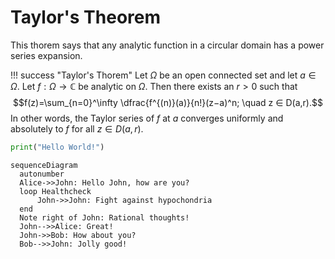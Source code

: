 # Taylor's Theorem

This thorem says that any analytic function in a circular domain has a power series expansion.

!!! success "Taylor's Thorem"
     Let $\Omega$ be an open connected set and let $a\in \Omega$. Let $f:\Omega→\mathbb{C}$ be analytic on $\Omega$. Then there exists an $r>0$ such that
     $$f(z)=\sum_{n=0}^\infty \dfrac{f^{(n)}(a)}{n!}(z−a)^n; \quad z ∈ D(a,r).$$
     In other words, the Taylor series of $f$ at $a$ converges uniformly and absolutely to $f$ for all $z∈D(a,r)$.


```python
print("Hello World!")
```

``` mermaid
sequenceDiagram
  autonumber
  Alice->>John: Hello John, how are you?
  loop Healthcheck
      John->>John: Fight against hypochondria
  end
  Note right of John: Rational thoughts!
  John-->>Alice: Great!
  John->>Bob: How about you?
  Bob-->>John: Jolly good!
```
